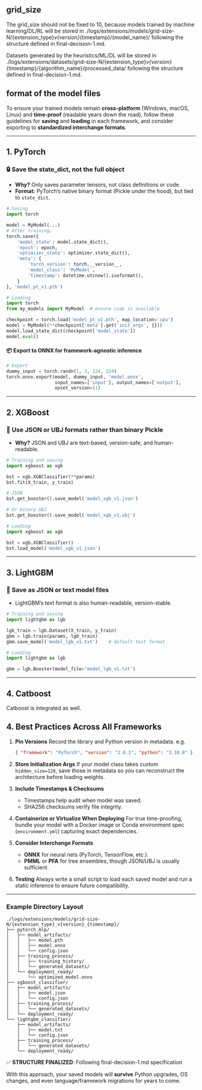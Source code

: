 ## grid_size

The grid_size should not be fixed to 10, because models trained by machine learning/DL/RL will be stored in ./logs/extensions/models/grid-size-N/{extension_type}_v{version}_{timestamp}/{model_name}/ following the structure defined in final-decision-1.md.

Datasets generated by the heuristics/ML/DL will be stored in ./logs/extensions/datasets/grid-size-N/{extension_type}_v{version}_{timestamp}/{algorithm_name}/processed_data/ following the structure defined in final-decision-1.md.









## format of the model files
 
To ensure your trained models remain **cross-platform** (Windows, macOS, Linux) and **time-proof** (readable years down the road), follow these guidelines for **saving** and **loading** in each framework, and consider exporting to **standardized interchange formats**.

---

## 1. PyTorch

### 🔒 Save the **state\_dict**, not the full object

* **Why?**  Only saves parameter tensors, not class definitions or code.
* **Format:** PyTorch’s native binary format (Pickle under the hood), but tied to `state_dict`.

```python
# Saving
import torch

model = MyModel(...)
# After training…
torch.save({
    'model_state': model.state_dict(),
    'epoch': epoch,
    'optimizer_state': optimizer.state_dict(),
    'meta': {
        'torch_version': torch.__version__,
        'model_class': 'MyModel',
        'timestamp': datetime.utcnow().isoformat(),
    }
}, 'model_pt_v1.pth')
```

```python
# Loading
import torch
from my_models import MyModel  # ensure code is available

checkpoint = torch.load('model_pt_v1.pth', map_location='cpu')
model = MyModel(**checkpoint['meta'].get('init_args', {}))
model.load_state_dict(checkpoint['model_state'])
model.eval()
```

#### 📦  Export to **ONNX** for framework-agnostic inference

```python
# Export
dummy_input = torch.randn(1, 3, 224, 224)
torch.onnx.export(model, dummy_input, 'model.onnx',
                  input_names=['input'], output_names=['output'],
                  opset_version=11)
```

---

## 2. XGBoost

### 🔧 Use **JSON** or **UBJ** formats rather than binary Pickle

* **Why?**  JSON and UBJ are text-based, version-safe, and human-readable.

```python
# Training and saving
import xgboost as xgb

bst = xgb.XGBClassifier(**params)
bst.fit(X_train, y_train)

# JSON
bst.get_booster().save_model('model_xgb_v1.json')

# Or binary UBJ
bst.get_booster().save_model('model_xgb_v1.ubj')
```

```python
# Loading
import xgboost as xgb

bst = xgb.XGBClassifier()
bst.load_model('model_xgb_v1.json')
```

---

## 3. LightGBM

### 💾 Save as **JSON** or **text** model files

* LightGBM’s text format is also human-readable, version-stable.

```python
# Training and saving
import lightgbm as lgb

lgb_train = lgb.Dataset(X_train, y_train)
gbm = lgb.train(params, lgb_train)
gbm.save_model('model_lgb_v1.txt')    # default text format
```

```python
# Loading
import lightgbm as lgb

gbm = lgb.Booster(model_file='model_lgb_v1.txt')
```

---
## 4. Catboost

Catboost is integrated as well.


## 4. Best Practices Across All Frameworks

1. **Pin Versions**
   Record the library and Python version in metadata. e.g.

   ```json
   { "framework": "PyTorch", "version": "2.0.1", "python": "3.10.8" }
   ```

2. **Store Initialization Args**
   If your model class takes custom `hidden_size=128`, save those in metadata so you can reconstruct the architecture before loading weights.

3. **Include Timestamps & Checksums**

   * Timestamps help audit when model was saved.
   * SHA256 checksums verify file integrity.

4. **Containerize or Virtualize When Deploying**
   For true time-proofing, bundle your model with a Docker image or Conda environment spec (`environment.yml`) capturing exact dependencies.

5. **Consider Interchange Formats**

   * **ONNX** for neural nets (PyTorch, TensorFlow, etc.).
   * **PMML** or **PFA** for tree ensembles, though JSON/UBJ is usually sufficient.

6. **Testing**
   Always write a small script to load each saved model and run a static inference to ensure future compatibility.

---

### Example Directory Layout

```
./logs/extensions/models/grid-size-N/{extension_type}_v{version}_{timestamp}/
├── pytorch_mlp/
│   ├── model_artifacts/
│   │   ├── model.pth
│   │   ├── model.onnx
│   │   └── config.json
│   ├── training_process/
│   │   ├── training_history/
│   │   └── generated_datasets/
│   └── deployment_ready/
│       └── optimized_model.onnx
├── xgboost_classifier/
│   ├── model_artifacts/
│   │   ├── model.json
│   │   └── config.json
│   ├── training_process/
│   │   └── generated_datasets/
│   └── deployment_ready/
└── lightgbm_classifier/
    ├── model_artifacts/
    │   ├── model.txt
    │   └── config.json
    ├── training_process/
    │   └── generated_datasets/
    └── deployment_ready/
```

✅ **STRUCTURE FINALIZED**: Following final-decision-1.md specification

With this approach, your saved models will **survive** Python upgrades, OS changes, and even language/framework migrations for years to come.





